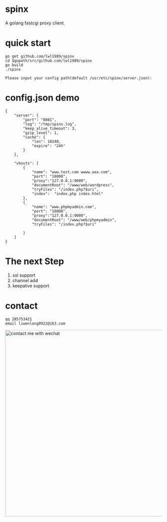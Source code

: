 # spinx
A golang fastcgi  proxy client.

# quick start

    go get github.com/lwl1989/spinx
    cd $gopath/src/github.com/lwl1989/spinx
    go build
    ./spinx

    Please input your config path(default /usr/etc/spinx/server.json):


# config.json demo

```
{
    "server": {
        "port": "8081",
        "log": "/tmp/spinx.log",
        "keep_alive_timeout": 3,
        "gzip_level": 1,
        "cache": {
            "len": 10240,
            "expire": "24h"
        }
    },

    "vhosts": [
        {
            "name": "www.test.com wwww.aaa.com",
            "port": "18000",
            "proxy":"127.0.0.1:9000",
            "documentRoot": "/www/web/wordpress",
            "tryFiles": "/index.php?$uri",
            "index":  "index.php index.html"
        },
        {
            "name": "www.phpmyadmin.com",
            "port": "18000",
            "proxy":"127.0.0.1:9000",
            "documentRoot": "/www/web/phpmyadmin",
            "tryFiles": "/index.php?$uri"

        }
    ]
}
```

# The next Step

1. ssl support
2. channel add
3. keepalive support

# contact

    qq 285753421
    email liwenlong0922@163.com

<img src="https://github.com/lwl1989/spinx/blob/master/Wechat.jpeg" alt="contact me with wechat" width="600" />





